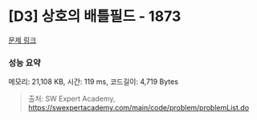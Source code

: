# [D3] 상호의 배틀필드 - 1873 

[문제 링크](https://swexpertacademy.com/main/code/problem/problemDetail.do?contestProbId=AV5LyE7KD2ADFAXc) 

### 성능 요약

메모리: 21,108 KB, 시간: 119 ms, 코드길이: 4,719 Bytes



> 출처: SW Expert Academy, https://swexpertacademy.com/main/code/problem/problemList.do